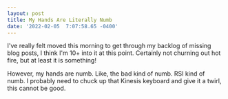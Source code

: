 ```yaml
--- 
layout: post 
title: My Hands Are Literally Numb 
date: '2022-02-05  7:07:58.65 -0400' 
--- 
```

I've really felt moved this morning to get through my backlog of missing blog posts, I think I'm 10+ into it at this point. 
Certainly not churning out hot fire, but at least it is something!

However, my hands are numb. Like, the bad kind of numb. RSI kind of numb. I probably need to chuck up that Kinesis keyboard and 
give it a twirl, this cannot be good. 
